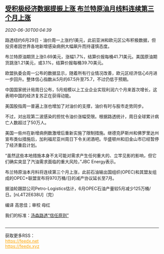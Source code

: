 <!--1593476599000-->
[受积极经济数据提振上涨 布兰特原油月线料连续第三个月上涨](https://cn.reuters.com/article/oil-close-0629-mon-idCNKBS24100L)
------

<div><i>2020-06-30T00:04:39</i></div><div class="StandardArticleBody_body"><p>路透纽约6月29日 - 油价周一上涨约1美元，此前亚洲和欧元区公布积极数据，但投资者因世界各地新增感染病例大幅飙升而持谨慎态度。 </p><p>布兰特原油期货上涨0.69美元，涨幅1.7%，结算价报每桶41.71美元。美国原油期货跳涨1.21美元，或3.1%，结算价报每桶39.70美元。 </p><p>欧盟执委会周一公布的数据显示，随着所有行业情况改善，欧元区经济信心6月进一步回升。整体信心指数从5月的67.5升至75.7，不过仍低于预期。 </p><p>中国国家统计局周日公布，5月规模以上工业企业实现利润六个月来首次增长，这表明中国的经济复苏正在获得动能。 </p><p>美国股指周一普遍上涨也增加了对油价的支撑，油价有时与股市走势同步。 </p><p>不过，对出现第二波感染的担忧令油价涨幅受限。根据路透统计，周日全球累计病亡人数超过了50万人。 </p><p>美国一些州在新增病例数激增后重新实施了限制措施。继德克萨斯州和佛罗里达州宣布类似措施后，加利福尼亚州周日下令关闭酒吧。华盛顿州和旧金山市已经暂停了经济重启计划。 </p><p>“虽然这些本地措施本身不太可能对需求产生任何重大的、立竿见影的影响，但它们确实突显了汽油需求面临的重大风险，”JBC Energy表示。 </p><p>布兰特原油本月料将连续第三个月上涨，此前石油输出国组织(OPEC)和其盟友组成的OPEC+联盟宣布将970万桶/日的减产协议延长至7月。 </p><p>据油轮跟踪公司Petro-Logistics估计，6月OPEC石油产量较5月减少125万桶/日。[nL4T2E638U]（完） </p><div class="Attribution_container"><div class="Attribution_attribution"><p class="Attribution_content">编译 高思佳；审校 母红</p></div></div><div class="StandardArticleBody_trustBadgeContainer"><span class="StandardArticleBody_trustBadgeTitle">我们的标准：</span><span class="trustBadgeUrl"><a href="https://www.thomsonreuters.cn/content/dam/openweb/documents/pdf/china/brochures/about-us-1.pdf">汤森路透“信任原则”</a></span></div></div><br><hr><div>获取更多RSS：<br><a href="https://feedx.net" style="color:orange" target="_blank">https://feedx.net</a> <br><a href="https://feedx.xyz" style="color:orange" target="_blank">https://feedx.xyz</a><br></div>
